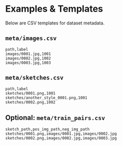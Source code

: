 
# Examples & Templates

Below are CSV templates for dataset metadata.

## `meta/images.csv`
```
path,label
images/0001.jpg,1001
images/0002.jpg,1002
images/0003.jpg,1003
```

## `meta/sketches.csv`
```
path,label
sketches/0001.png,1001
sketches/another_style_0001.png,1001
sketches/0002.png,1002
```

## Optional: `meta/train_pairs.csv`
```
sketch_path,pos_img_path,neg_img_path
sketches/0001.png,images/0001.jpg,images/0002.jpg
sketches/0002.png,images/0002.jpg,images/0003.jpg
```
